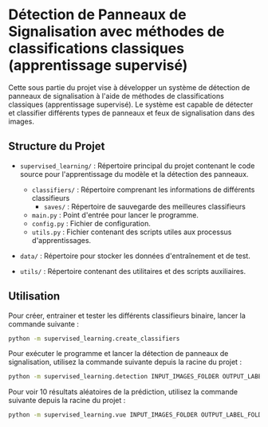 # Détection de Panneaux de Signalisation avec méthodes de classifications classiques (apprentissage supervisé)

Cette sous partie du projet vise à développer un système de détection de panneaux de signalisation à l'aide de méthodes de classifications classiques (apprentissage supervisé). Le système est capable de détecter et classifier différents types de panneaux et feux de signalisation dans des images.

## Structure du Projet

- `supervised_learning/` : Répertoire principal du projet contenant le code source pour l'apprentissage du modèle et la détection des panneaux.
    - `classifiers/` : Répertoire comprenant les informations de différents classifieurs
        - `saves/` : Répertoire de sauvegarde des meilleures classifieurs
    - `main.py` : Point d'entrée pour lancer le programme.
    - `config.py` : Fichier de configuration.
    - `utils.py` : Fichier contenant des scripts utiles aux processus d'apprentissages.

- `data/` : Répertoire pour stocker les données d'entraînement et de test.
- `utils/` : Répertoire contenant des utilitaires et des scripts auxiliaires.

## Utilisation

Pour créer, entrainer et tester les différents classifieurs binaire, lancer la commande suivante :

```bash
python -m supervised_learning.create_classifiers
```

Pour exécuter le programme et lancer la détection de panneaux de signalisation, utilisez la commande suivante depuis la racine du projet :

```bash
python -m supervised_learning.detection INPUT_IMAGES_FOLDER OUTPUT_LABEL_FOLDER
```
Pour voir 10 résultats aléatoires de la prédiction, utilisez la commande suivante depuis la racine du projet :

```bash
python -m supervised_learning.vue INPUT_IMAGES_FOLDER OUTPUT_LABEL_FOLDER
```
